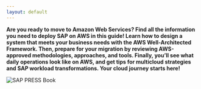 ```yaml
---
layout: default
---
```


**Are you ready to move to Amazon Web Services? Find all the information you need to deploy SAP on AWS in this guide! Learn how to design a system that meets your business needs with the AWS Well-Architected Framework. Then, prepare for your migration by reviewing AWS-approved methodologies, approaches, and tools. Finally, you’ll see what daily operations look like on AWS, and get tips for multicloud strategies and SAP workload transformations. Your cloud journey starts here!**



![SAP PRESS Book](https://s3-eu-west-1.amazonaws.com/cover2.galileo-press.de/print/9781493224906_800_2d.png)
 
